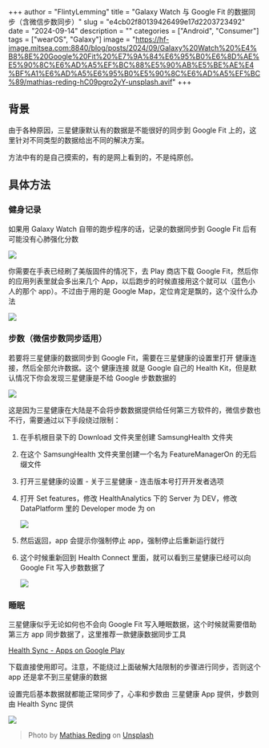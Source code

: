 +++
author = "FlintyLemming"
title = "Galaxy Watch 与 Google Fit 的数据同步（含微信步数同步）"
slug = "e4cb02f80139426499e17d2203723492"
date = "2024-09-14"
description = ""
categories = ["Android", "Consumer"]
tags = ["wearOS", "Galaxy"]
image = "https://hf-image.mitsea.com:8840/blog/posts/2024/09/Galaxy%20Watch%20%E4%B8%8E%20Google%20Fit%20%E7%9A%84%E6%95%B0%E6%8D%AE%E5%90%8C%E6%AD%A5%EF%BC%88%E5%90%AB%E5%BE%AE%E4%BF%A1%E6%AD%A5%E6%95%B0%E5%90%8C%E6%AD%A5%EF%BC%89/mathias-reding-hC09pgro2yY-unsplash.avif"
+++

## 背景

由于各种原因，三星健康默认有的数据是不能很好的同步到 Google Fit 上的，这里针对不同类型的数据给出不同的解决方案。

方法中有的是自己摸索的，有的是网上看到的，不是纯原创。

## 具体方法

### 健身记录

如果用 Galaxy Watch 自带的跑步程序的话，记录的数据同步到 Google Fit 后有可能没有心肺强化分数

![](https://hf-image.mitsea.com:8840/blog/posts/2024/09/Galaxy%20Watch%20%E4%B8%8E%20Google%20Fit%20%E7%9A%84%E6%95%B0%E6%8D%AE%E5%90%8C%E6%AD%A5%EF%BC%88%E5%90%AB%E5%BE%AE%E4%BF%A1%E6%AD%A5%E6%95%B0%E5%90%8C%E6%AD%A5%EF%BC%89/Screenshot_20240912_232045_Fit.avif)

你需要在手表已经刷了美版固件的情况下，去 Play 商店下载 Google Fit，然后你的应用列表里就会多出来几个 App，以后跑步的时候直接用这个就可以（蓝色小人的那个 app）。不过由于用的是 Google Map，定位肯定是飘的，这个没什么办法

![](https://hf-image.mitsea.com:8840/blog/posts/2024/09/Galaxy%20Watch%20%E4%B8%8E%20Google%20Fit%20%E7%9A%84%E6%95%B0%E6%8D%AE%E5%90%8C%E6%AD%A5%EF%BC%88%E5%90%AB%E5%BE%AE%E4%BF%A1%E6%AD%A5%E6%95%B0%E5%90%8C%E6%AD%A5%EF%BC%89/STIIITCH_2024_09_12_23_26_22.avif)

### 步数（微信步数同步适用）

若要将三星健康的数据同步到 Google Fit，需要在三星健康的设置里打开 健康连接，然后全部允许数据。这个 健康连接 就是 Google 自己的 Health Kit，但是默认情况下你会发现三星健康是不给 Google 步数数据的

![](https://hf-image.mitsea.com:8840/blog/posts/2024/09/Galaxy%20Watch%20%E4%B8%8E%20Google%20Fit%20%E7%9A%84%E6%95%B0%E6%8D%AE%E5%90%8C%E6%AD%A5%EF%BC%88%E5%90%AB%E5%BE%AE%E4%BF%A1%E6%AD%A5%E6%95%B0%E5%90%8C%E6%AD%A5%EF%BC%89/IMG_8873.avif)

这是因为三星健康在大陆是不会将步数数据提供给任何第三方软件的，微信步数也不行，需要通过以下手段绕过限制：

1. 在手机根目录下的 Download 文件夹里创建 SamsungHealth 文件夹
2. 在这个 SamsungHealth 文件夹里创建一个名为 FeatureManagerOn 的无后缀文件
3. 打开三星健康的设置 - 关于三星健康 - 连击版本号打开开发者选项
4. 打开 Set features，修改 HealthAnalytics 下的 Server 为 DEV，修改 DataPlatform 里的 Developer mode 为 on
    
    ![](https://hf-image.mitsea.com:8840/blog/posts/2024/09/Galaxy%20Watch%20%E4%B8%8E%20Google%20Fit%20%E7%9A%84%E6%95%B0%E6%8D%AE%E5%90%8C%E6%AD%A5%EF%BC%88%E5%90%AB%E5%BE%AE%E4%BF%A1%E6%AD%A5%E6%95%B0%E5%90%8C%E6%AD%A5%EF%BC%89/IMG_8877.avif)
    
5. 然后返回，app 会提示你强制停止 app，强制停止后重新运行就行
6. 这个时候重新回到 Health Connect 里面，就可以看到三星健康已经可以向 Google Fit 写入步数数据了
    
    ![](https://hf-image.mitsea.com:8840/blog/posts/2024/09/Galaxy%20Watch%20%E4%B8%8E%20Google%20Fit%20%E7%9A%84%E6%95%B0%E6%8D%AE%E5%90%8C%E6%AD%A5%EF%BC%88%E5%90%AB%E5%BE%AE%E4%BF%A1%E6%AD%A5%E6%95%B0%E5%90%8C%E6%AD%A5%EF%BC%89/Screenshot_20240912_234510_HealthConnect.avif)
    

### 睡眠

三星健康似乎无论如何也不会向 Google Fit 写入睡眠数据，这个时候就需要借助第三方 app 同步数据了，这里推荐一款健康数据同步工具

[Health Sync - Apps on Google Play](https://play.google.com/store/apps/details?id=nl.appyhapps.healthsync)

下载直接使用即可。注意，不能绕过上面破解大陆限制的步骤进行同步，否则这个 app 还是拿不到三星健康的数据

设置完后基本数据就都能正常同步了，心率和步数由 三星健康 App 提供，步数则由 Health Sync 提供

![](https://hf-image.mitsea.com:8840/blog/posts/2024/09/Galaxy%20Watch%20%E4%B8%8E%20Google%20Fit%20%E7%9A%84%E6%95%B0%E6%8D%AE%E5%90%8C%E6%AD%A5%EF%BC%88%E5%90%AB%E5%BE%AE%E4%BF%A1%E6%AD%A5%E6%95%B0%E5%90%8C%E6%AD%A5%EF%BC%89/Screenshot_20240912_235113_Fit.avif)

> Photo by [Mathias Reding](https://unsplash.com/@matreding?utm_content=creditCopyText&utm_medium=referral&utm_source=unsplash) on [Unsplash](https://unsplash.com/photos/a-close-up-of-a-piece-of-art-with-paint-on-it-hC09pgro2yY?utm_content=creditCopyText&utm_medium=referral&utm_source=unsplash)
  